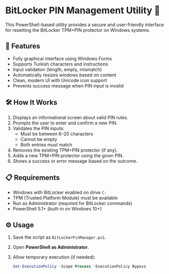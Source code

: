 # BitLocker PIN Management Utility 🔐

This PowerShell-based utility provides a secure and user-friendly interface for resetting the BitLocker TPM+PIN protector on Windows systems.

## 🚀 Features

- Fully graphical interface using Windows Forms
- Supports Turkish characters and instructions
- Input validation (length, empty, mismatch)
- Automatically resizes windows based on content
- Clean, modern UI with Unicode icon support
- Prevents success message when PIN input is invalid

## 🛠️ How It Works

1. Displays an informational screen about valid PIN rules.
2. Prompts the user to enter and confirm a new PIN.
3. Validates the PIN inputs:
   - Must be between 6–20 characters
   - Cannot be empty
   - Both entries must match
4. Removes the existing TPM+PIN protector (if any).
5. Adds a new TPM+PIN protector using the given PIN.
6. Shows a success or error message based on the outcome.

## 📋 Requirements

- Windows with BitLocker enabled on drive `C:`
- TPM (Trusted Platform Module) must be available
- Run as Administrator (required for BitLocker commands)
- PowerShell 5.1+ (built-in on Windows 10+)

## ⚙️ Usage

1. Save the script as `BitLockerPinManager.ps1`.
2. Open **PowerShell as Administrator**.
3. Allow temporary execution (if needed):

   ```powershell
   Set-ExecutionPolicy -Scope Process -ExecutionPolicy Bypass
